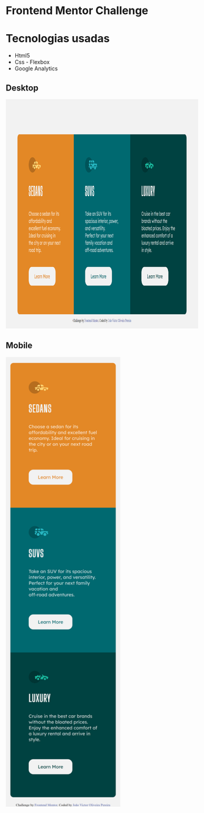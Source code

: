 # Frontend Mentor Challenge

# Tecnologias usadas

- Html5
- Css - Flexbox
- Google Analytics

## Desktop

<img src="./assets/screenshots/Desktop.png" width="1024px" height="600px">

## Mobile

<img src="./assets/screenshots/Mobile.png" width="300px" heigth="300px">
